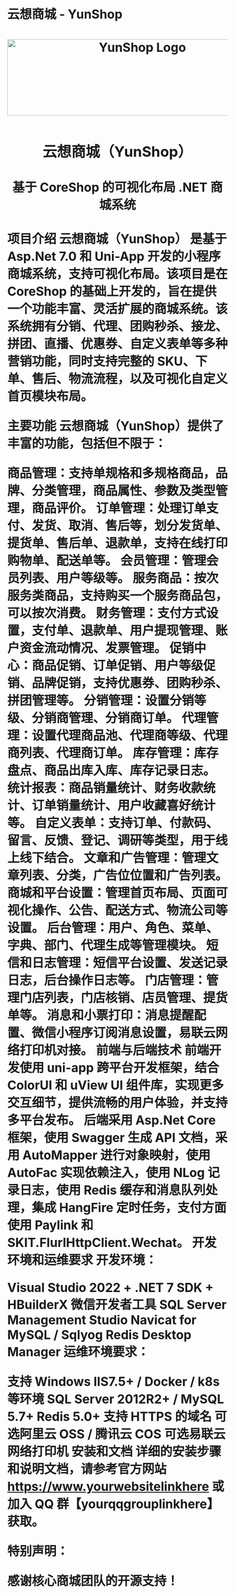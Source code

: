 <h1>云想商城 - YunShop<h1>

<p align="center">
    <img alt="YunShop Logo" src="https://yourimagelinkhere.com" width="602" height="175" style="margin-bottom: 10px;">
</p>
<div align="center">
<h3 align="center">云想商城（YunShop）</h3>
<h4 align="center">基于 CoreShop 的可视化布局 .NET 商城系统</h4>

</div>



项目介绍
云想商城（YunShop） 是基于 Asp.Net 7.0 和 Uni-App 开发的小程序商城系统，支持可视化布局。该项目是在 CoreShop 的基础上开发的，旨在提供一个功能丰富、灵活扩展的商城系统。该系统拥有分销、代理、团购秒杀、接龙、拼团、直播、优惠券、自定义表单等多种营销功能，同时支持完整的 SKU、下单、售后、物流流程，以及可视化自定义首页模块布局。

主要功能
云想商城（YunShop）提供了丰富的功能，包括但不限于：

商品管理：支持单规格和多规格商品，品牌、分类管理，商品属性、参数及类型管理，商品评价。
订单管理：处理订单支付、发货、取消、售后等，划分发货单、提货单、售后单、退款单，支持在线打印购物单、配送单等。
会员管理：管理会员列表、用户等级等。
服务商品：按次服务类商品，支持购买一个服务商品包，可以按次消费。
财务管理：支付方式设置，支付单、退款单、用户提现管理、账户资金流动情况、发票管理。
促销中心：商品促销、订单促销、用户等级促销、品牌促销，支持优惠券、团购秒杀、拼团管理等。
分销管理：设置分销等级、分销商管理、分销商订单。
代理管理：设置代理商品池、代理商等级、代理商列表、代理商订单。
库存管理：库存盘点、商品出库入库、库存记录日志。
统计报表：商品销量统计、财务收款统计、订单销量统计、用户收藏喜好统计等。
自定义表单：支持订单、付款码、留言、反馈、登记、调研等类型，用于线上线下结合。
文章和广告管理：管理文章列表、分类，广告位位置和广告列表。
商城和平台设置：管理首页布局、页面可视化操作、公告、配送方式、物流公司等设置。
后台管理：用户、角色、菜单、字典、部门、代理生成等管理模块。
短信和日志管理：短信平台设置、发送记录日志，后台操作日志等。
门店管理：管理门店列表，门店核销、店员管理、提货单等。
消息和小票打印：消息提醒配置、微信小程序订阅消息设置，易联云网络打印机对接。
前端与后端技术
前端开发使用 uni-app 跨平台开发框架，结合 ColorUI 和 uView UI 组件库，实现更多交互细节，提供流畅的用户体验，并支持多平台发布。
后端采用 Asp.Net Core 框架，使用 Swagger 生成 API 文档，采用 AutoMapper 进行对象映射，使用 AutoFac 实现依赖注入，使用 NLog 记录日志，使用 Redis 缓存和消息队列处理，集成 HangFire 定时任务，支付方面使用 Paylink 和 SKIT.FlurlHttpClient.Wechat。
开发环境和运维要求
开发环境：

Visual Studio 2022 +
.NET 7 SDK +
HBuilderX
微信开发者工具
SQL Server Management Studio
Navicat for MySQL / Sqlyog
Redis Desktop Manager
运维环境要求：

支持 Windows IIS7.5+ / Docker / k8s 等环境
SQL Server 2012R2+ / MySQL 5.7+
Redis 5.0+
支持 HTTPS 的域名
可选阿里云 OSS / 腾讯云 COS
可选易联云网络打印机
安装和文档
详细的安装步骤和说明文档，请参考官方网站 https://www.yourwebsitelinkhere 或加入 QQ 群【yourqqgrouplinkhere】获取。


特别声明：

感谢核心商城团队的开源支持！